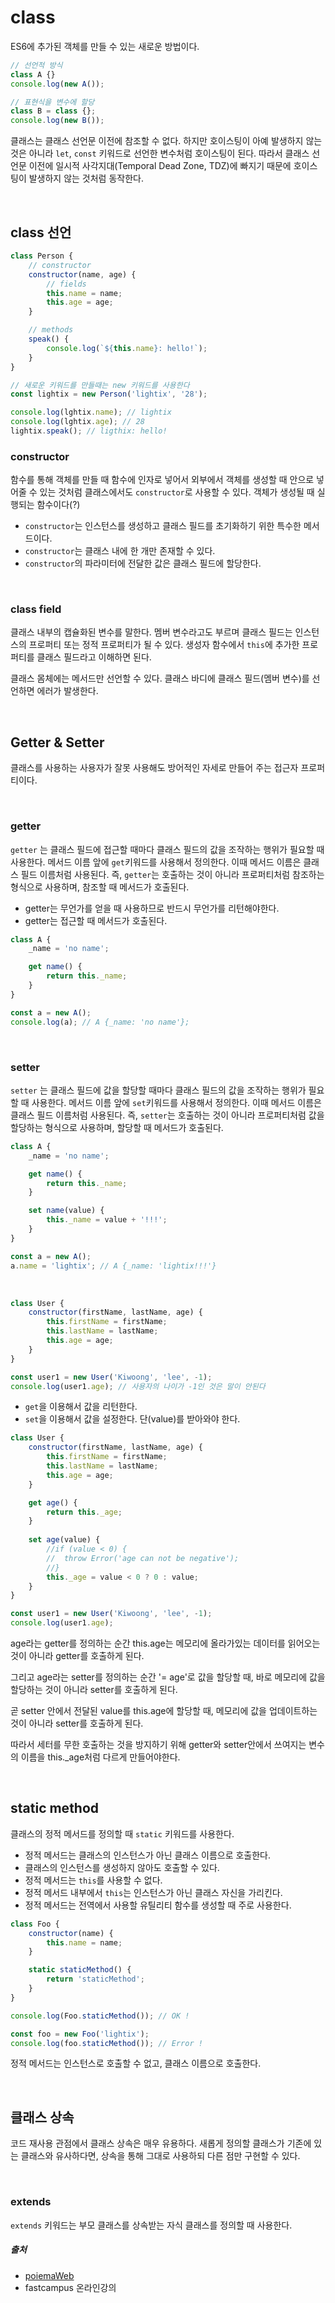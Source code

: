 # class
ES6에 추가된 객체를 만들 수 있는 새로운 방법이다.

```jsx
// 선언적 방식
class A {}
console.log(new A());

// 표현식을 변수에 할당
class B = class {};
console.log(new B());
```
클래스는 클래스 선언문 이전에 참조할 수 없다. 하지만 호이스팅이 아예 발생하지 않는 것은 아니라 `let`, `const` 키워드로 선언한 변수처럼 호이스팅이 된다. 따라서 클래스 선언문 이전에 일시적 사각지대(Temporal Dead Zone, TDZ)에 빠지기 때문에 호이스팅이 발생하지 않는 것처럼 동작한다.

<br />

## class 선언
```jsx
class Person {
	// constructor
	constructor(name, age) {
		// fields
		this.name = name;
		this.age = age;
	}

	// methods
	speak() {
		console.log(`${this.name}: hello!`);
	}
}

// 새로운 키워드를 만들때는 new 키워드를 사용한다
const lightix = new Person('lightix', '28');

console.log(lghtix.name); // lightix
console.log(lghtix.age); // 28
lightix.speak(); // ligthix: hello!
```

### constructor
함수를 통해 객체를 만들 때 함수에 인자로 넣어서 외부에서 객체를 생성할 때 안으로 넣어줄 수 있는 것처럼 클래스에서도 `constructor`로 사용할 수 있다. 객체가 생성될 때 실행되는 함수이다(?)

- `constructor`는 인스턴스를 생성하고 클래스 필드를 초기화하기 위한 특수한 메서드이다.
- `constructor`는 클래스 내에 한 개만 존재할 수 있다.
- `constructor`의 파라미터에 전달한 값은 클래스 필드에 할당한다.

<br />

### class field
클래스 내부의 캡슐화된 변수를 말한다. 멤버 변수라고도 부르며 클래스 필드는 인스턴스의 프로퍼티 또는 정적 프로퍼티가 될 수 있다. 생성자 함수에서 `this`에 추가한 프로퍼티를 클래스 필드라고 이해하면 된다.

클래스 몸체에는 메서드만 선언할 수 있다. 클래스 바디에 클래스 필드(멤버 변수)를 선언하면 에러가 발생한다.

<br />

## Getter & Setter
클래스를 사용하는 사용자가 잘못 사용해도 방어적인 자세로 만들어 주는 접근자 프로퍼티이다.

<br />

### getter
`getter` 는 클래스 필드에 접근할 때마다 클래스 필드의 값을 조작하는 행위가 필요할 때 사용한다. 메서드 이름 앞에 `get`키워드를 사용해서 정의한다. 이때 메서드 이름은 클래스 필드 이름처럼 사용된다. 즉, `getter`는 호출하는 것이 아니라 프로퍼티처럼 참조하는 형식으로 사용하며, 참조할 때 메서드가 호출된다.

- getter는 무언가를 얻을 때 사용하므로 반드시 무언가를 리턴해야한다.
- getter는 접근할 때 메서드가 호출된다.

```jsx
class A {
	_name = 'no name';

	get name() {
		return this._name;
	}
}

const a = new A();
console.log(a); // A {_name: 'no name'};
```

<br />

### setter
`setter` 는 클래스 필드에 값을 할당할 때마다 클래스 필드의 값을 조작하는 행위가 필요할 때 사용한다. 메서드 이름 앞에 `set`키워드를 사용해서 정의한다. 이때 메서드 이름은 클래스 필드 이름처럼 사용된다. 즉, `setter`는 호출하는 것이 아니라 프로퍼티처럼 값을 할당하는 형식으로 사용하며, 할당할 때 메서드가 호출된다.

```jsx
class A {
	_name = 'no name';

	get name() {
		return this._name;
	}

	set name(value) {
		this._name = value + '!!!';
	}
}

const a = new A();
a.name = 'lightix'; // A {_name: 'lightix!!!'}
```

<br />

```jsx
class User {
	constructor(firstName, lastName, age) {
		this.firstName = firstName;
		this.lastName = lastName;
		this.age = age;
	}
}

const user1 = new User('Kiwoong', 'lee', -1);
console.log(user1.age); // 사용자의 나이가 -1인 것은 말이 안된다
```

- `get`을 이용해서 값을 리턴한다.
- `set`을 이용해서 값을 설정한다. 단(value)를 받아와야 한다.

```jsx
class User {
	constructor(firstName, lastName, age) {
		this.firstName = firstName;
		this.lastName = lastName;
		this.age = age;
	}

	get age() {
		return this._age;
	}
	
	set age(value) {
		//if (value < 0) {
		//	throw Error('age can not be negative');
		//}
		this._age = value < 0 ? 0 : value;
	}
}

const user1 = new User('Kiwoong', 'lee', -1);
console.log(user1.age);
```
age라는 getter를 정의하는 순간 this.age는 메모리에 올라가있는 데이터를 읽어오는 것이 아니라 getter를 호출하게 된다.

그리고 age라는 setter를 정의하는 순간 '= age'로 값을 할당할 때, 바로 메모리에 값을 할당하는 것이 아니라 setter를 호출하게 된다.

곧 setter 안에서 전달된 value를 this.age에 할당할 때, 메모리에 값을 업데이트하는 것이 아니라 setter를 호출하게 된다. 

따라서 세터를 무한 호출하는 것을 방지하기 위해 getter와 setter안에서 쓰여지는 변수의 이름을 this._age처럼 다르게 만들어야한다.

<br />

## static method
클래스의 정적 메서드를 정의할 때 `static` 키워드를 사용한다. 
- 정적 메서드는 클래스의 인스턴스가 아닌 클래스 이름으로 호출한다.
- 클래스의 인스턴스를 생성하지 않아도 호출할 수 있다.
- 정적 메서드는 `this`를 사용할 수 없다.
- 정적 메서드 내부에서 `this`는 인스턴스가 아닌 클래스 자신을 가리킨다.
- 정적 메서드는 전역에서 사용할 유틸리티 함수를 생성할 때 주로 사용한다.
```jsx
class Foo {
	constructor(name) {
		this.name = name;
	}

	static staticMethod() {
		return 'staticMethod';
	}
}

console.log(Foo.staticMethod()); // OK !

const foo = new Foo('lightix');
console.log(foo.staticMethod()); // Error !
```
정적 메서드는 인스턴스로 호출할 수 없고, 클래스 이름으로 호출한다.

<br />

## 클래스 상속
코드 재사용 관점에서 클래스 상속은 매우 유용하다. 새롭게 정의할 클래스가 기존에 있는 클래스와 유사하다면, 상속을 통해 그대로 사용하되 다른 점만 구현할 수 있다.

<br />

### extends 
`extends` 키워드는 부모 클래스를 상속받는 자식 클래스를 정의할 때 사용한다.



##### 출처
- [poiemaWeb](https://poiemaweb.com/es6-class)
- fastcampus 온라인강의